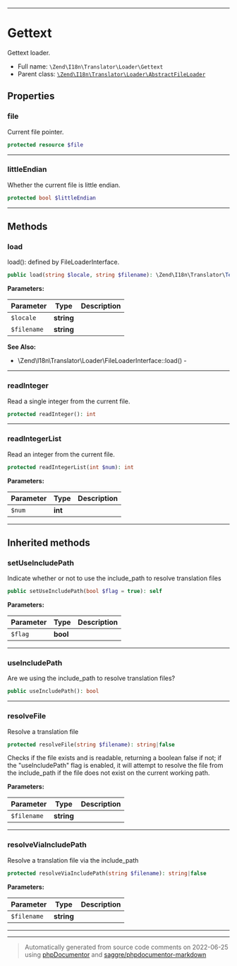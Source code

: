 ***

# Gettext

Gettext loader.



* Full name: `\Zend\I18n\Translator\Loader\Gettext`
* Parent class: [`\Zend\I18n\Translator\Loader\AbstractFileLoader`](./AbstractFileLoader.md)



## Properties


### file

Current file pointer.

```php
protected resource $file
```






***

### littleEndian

Whether the current file is little endian.

```php
protected bool $littleEndian
```






***

## Methods


### load

load(): defined by FileLoaderInterface.

```php
public load(string $locale, string $filename): \Zend\I18n\Translator\TextDomain
```








**Parameters:**

| Parameter | Type | Description |
|-----------|------|-------------|
| `$locale` | **string** |  |
| `$filename` | **string** |  |



**See Also:**

* \Zend\I18n\Translator\Loader\FileLoaderInterface::load() - 

***

### readInteger

Read a single integer from the current file.

```php
protected readInteger(): int
```











***

### readIntegerList

Read an integer from the current file.

```php
protected readIntegerList(int $num): int
```








**Parameters:**

| Parameter | Type | Description |
|-----------|------|-------------|
| `$num` | **int** |  |




***


## Inherited methods


### setUseIncludePath

Indicate whether or not to use the include_path to resolve translation files

```php
public setUseIncludePath(bool $flag = true): self
```








**Parameters:**

| Parameter | Type | Description |
|-----------|------|-------------|
| `$flag` | **bool** |  |




***

### useIncludePath

Are we using the include_path to resolve translation files?

```php
public useIncludePath(): bool
```











***

### resolveFile

Resolve a translation file

```php
protected resolveFile(string $filename): string|false
```

Checks if the file exists and is readable, returning a boolean false if not; if the "useIncludePath"
flag is enabled, it will attempt to resolve the file from the
include_path if the file does not exist on the current working path.






**Parameters:**

| Parameter | Type | Description |
|-----------|------|-------------|
| `$filename` | **string** |  |




***

### resolveViaIncludePath

Resolve a translation file via the include_path

```php
protected resolveViaIncludePath(string $filename): string|false
```








**Parameters:**

| Parameter | Type | Description |
|-----------|------|-------------|
| `$filename` | **string** |  |




***


***
> Automatically generated from source code comments on 2022-06-25 using [phpDocumentor](http://www.phpdoc.org/) and [saggre/phpdocumentor-markdown](https://github.com/Saggre/phpDocumentor-markdown)
